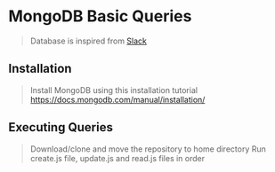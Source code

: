 # MongoDB Basic Queries
> Database is inspired from [Slack](http://slack.com)

## Installation
> Install MongoDB using this installation tutorial https://docs.mongodb.com/manual/installation/

## Executing Queries
> Download/clone and move the repository to home directory
Run create.js file, update.js and read.js files in order
